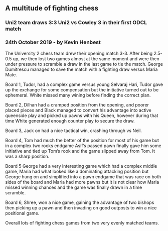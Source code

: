 ## A multitude of fighting chess

### Uni2 team draws 3:3 Uni2 vs Cowley 3 in their first ODCL match
### 24th October 2019 - by Kevin Henbest

The University 2 chess team drew their opening match 3-3. After being 2.5-0.5 up, we then lost two games almost at the same moment and were then under pressure to scramble a draw in the last game to tie the match. George Dumitrescu managed to save the match with a fighting draw versus Maria Mate.

Board 1, Tudor, had a complex game versus young Selvaraj Hari, Tudor gave up the exchange for some compensation but the initiative turned out to be ephemeral. White missed many wining before finding the correct plan.

Board 2, Dilhan had a cramped position from the opening, and poorer placed pieces and Black managed to convert his advantage into active queenside play and picked up pawns with his Queen, however during that time White generated enough counter play to secure the draw.

Board 3, Jack on had a nice tactical win, crashing through vs Neil.

Board 4, Tom had much the better of the position for most of his game but in a complex two rooks endgame Asif’s passed pawn finally gave him some initiative and tied up Tom’s rook and the game slipped away from Tom. It was a sharp position.

Board 5 George had a very interesting game which had a complex middle game, Maria had what looked like a dominating attacking position but George hung on and simplified into a pawn endgame that was race on both sides of the board and Maria had more pawns but it is not clear how Maria missed winning chances and the game was finally drawn in a time scramble.

Board 6, Shree, won a nice game, gaining the advantage of two bishops then picking up a pawn and then invading on good outposts to win a nice positional game. 

Overall lots of fighting chess games from two very evenly matched teams.